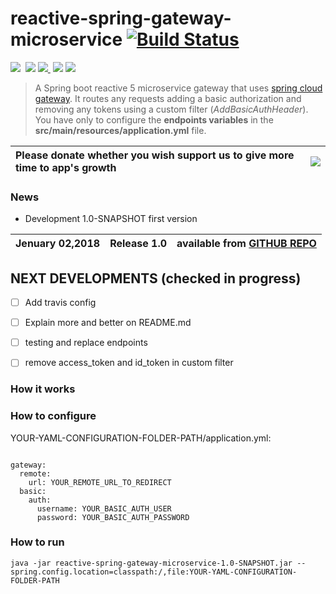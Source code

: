 # reactive-spring-gateway-microservice [![Build Status](https://travis-ci.org/amanganiello90/reactive-spring-gateway-microservice.svg)](https://travis-ci.org/amanganiello90/reactive-spring-gateway-microservice)

<img src="https://img.shields.io/github/forks/amanganiello90/reactive-spring-gateway-microservice.svg">&nbsp;
<img src="https://img.shields.io/github/stars/amanganiello90/reactive-spring-gateway-microservice.svg">&nbsp;<a href="https://github.com/amanganiello90/reactive-spring-gateway-microservice/issues"><img src="https://img.shields.io/github/issues/amanganiello90/reactive-spring-gateway-microservice.svg">
</a>&nbsp;<img src="https://img.shields.io/github/license/amanganiello90/reactive-spring-gateway-microservice.svg">&nbsp;<img src="https://img.shields.io/github/downloads/amanganiello90/reactive-spring-gateway-microservice/total.svg">&nbsp;

> A Spring boot reactive 5 microservice gateway that uses [spring cloud gateway](https://spring.io/projects/spring-cloud-gateway). It routes any requests adding a basic authorization and removing any tokens using a custom filter (_AddBasicAuthHeader_). You have only to configure the **endpoints variables** in the **src/main/resources/application.yml** file.



|Please donate whether you wish support us to give more time to app's growth | [![](https://www.paypal.com/en_US/IT/i/btn/btn_donateCC_LG.gif)](https://www.paypal.com/cgi-bin/webscr?cmd=_s-xclick&hosted_button_id=XTC895QYD28TC) |
|:------------------------------------------------------------------------------|:------------------------------------------------------------------------------------------------------------------------------------------------------|


### News ###

* Development 1.0-SNAPSHOT first version

Jenuary 02,2018  | **Release 1.0** | available from  **[GITHUB REPO](https://github.com/amanganiello90/reactive-spring-gateway-microservice/archive/develop.zip)**  |
---- | ---- | ---- |


## NEXT DEVELOPMENTS (checked in progress)

- [ ] Add travis config
- [ ] Explain more and better on README.md
- [ ] testing and replace endpoints
- [ ] remove access_token and id_token in custom filter


### How it works


### How to configure

YOUR-YAML-CONFIGURATION-FOLDER-PATH/application.yml:

```
 
gateway:
  remote:
    url: YOUR_REMOTE_URL_TO_REDIRECT
  basic:
    auth:
      username: YOUR_BASIC_AUTH_USER
      password: YOUR_BASIC_AUTH_PASSWORD

```


### How to run

```
java -jar reactive-spring-gateway-microservice-1.0-SNAPSHOT.jar --spring.config.location=classpath:/,file:YOUR-YAML-CONFIGURATION-FOLDER-PATH

```
